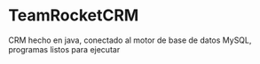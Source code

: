 # TeamRocketCRM
CRM hecho en java, conectado al motor de base de datos MySQL, programas listos para ejecutar
